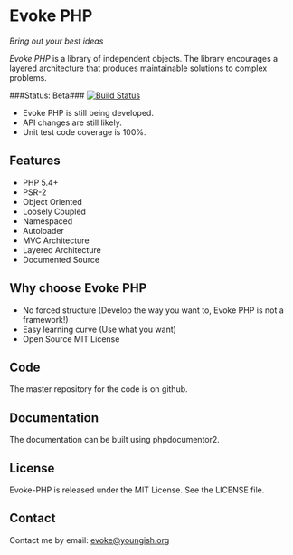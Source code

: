 # Evoke PHP

_Bring out your best ideas_

_Evoke PHP_ is a library of independent objects. The library encourages a layered architecture that produces
 maintainable solutions to complex problems.

###Status: Beta###
[![Build Status](https://secure.travis-ci.org/Evoke-PHP/Evoke-PHP.png?branch=master)](http://travis-ci.org/Evoke-PHP/Evoke-PHP)

* Evoke PHP is still being developed.
* API changes are still likely.
* Unit test code coverage is 100%.

## Features
* PHP 5.4+
* PSR-2
* Object Oriented
* Loosely Coupled
* Namespaced
* Autoloader
* MVC Architecture
* Layered Architecture
* Documented Source

## Why choose Evoke PHP
* No forced structure (Develop the way you want to, Evoke PHP is not a framework!)
* Easy learning curve (Use what you want)
* Open Source MIT License

## Code
The master repository for the code is on github.

## Documentation
The documentation can be built using phpdocumentor2.

## License
Evoke-PHP is released under the MIT License.  See the LICENSE file.

## Contact
Contact me by email: evoke@youngish.org